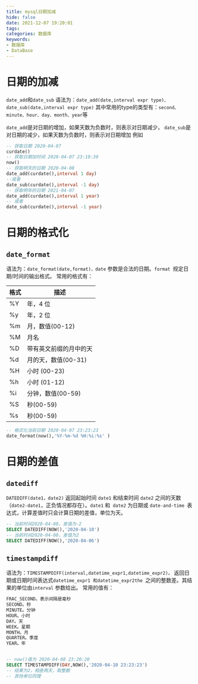 ```yaml
---
title: mysql日期加减
hide: false
date: 2021-12-07 19:20:01
tags:
categories: 数据库
keywords:
- 数据库
- DataBase
---
```


# 日期的加减
`date_add`和`date_sub`
语法为：`date_add(date,interval expr type)、date_sub(date,interval expr type)`
其中常用的type的类型有：`second、minute、hour、day、month、year`等

`date_add`是对日期的增加，如果天数为负数时，则表示对日期减少，
`date_sub`是对日期的减少，如果天数为负数时，则表示对日期增加
例如
<!-- more -->
```sql
-- 获取日期 2020-04-07
curdate()
-- 获取日期加时间 2020-04-07 23:10:30
now()
-- 获取明天的日期 2020-04-08
date_add(curdate(),interval 1 day)
--或者
date_sub(curdate(),interval -1 day)
-- 获取明年的日期 2021-04-07
date_add(curdate(),interval 1 year)
-- 或者
date_sub(curdate(),interval -1 year)
```

# 日期的格式化
## `date_format`

语法为：`date_format(date,format)，date` 参数是合法的日期。`format `规定日期/时间的输出格式。
常用的格式有：

格式 |	描述
---- | ---
%Y |	年，4 位
%y |	年，2 位
%m |	月，数值(00-12)
%M |	月名
%D |	带有英文前缀的月中的天
%d |	月的天，数值(00-31)
%H |	小时 (00-23)
%h |	小时 (01-12)
%i |	分钟，数值(00-59)
%S |	秒(00-59)
%s |	秒(00-59)
```sql
-- 格式化当前日期 2020-04-07 23:23:23
date_format(now(),'%Y-%m-%d %H:%i:%s' )
```
# 日期的差值
## `datediff`
`DATEDIFF(date1，date2)` 返回起始时间 `date1` 和结束时间 `date2` 之间的天数（`date2-date1`，正负情况都存在）。`date1` 和` date2` 为日期或 `date-and-time `表达式，计算差值时只会计算日期的差值，单位为天。
```sql
-- 当前时间2020-04-08，差值为-2
SELECT DATEDIFF(NOW(),'2020-04-10') 
-- 当前时间2020-04-08，差值为2
SELECT DATEDIFF(NOW(),'2020-04-06') 
```

## `timestampdiff`
语法为：`TIMESTAMPDIFF(interval,datetime_expr1,datetime_expr2)。`
返回日期或日期时间表达式`datetime_expr1 和datetime_expr2the `之间的整数差。其结果的单位由`interval` 参数给出。
常用的值有：
```sql
FRAC_SECOND。表示间隔是毫秒
SECOND。秒
MINUTE。分钟
HOUR。小时
DAY。天
WEEK。星期
MONTH。月
QUARTER。季度
YEAR。年


-- now()值为 2020-04-08 23:20:20
SELECT TIMESTAMPDIFF(DAY,NOW(),'2020-04-10 23:23:23') 
-- 结果为2，相差两天，取整数
-- 其他单位同理
```
